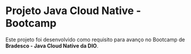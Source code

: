 # Projeto Java Cloud Native - Bootcamp

Este projeto foi desenvolvido como requisito para avanço no Bootcamp de **Bradesco - Java Cloud Native da DIO**.
